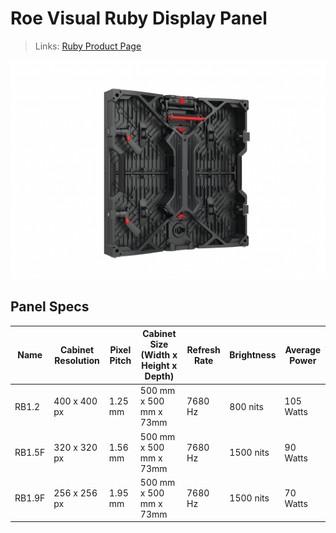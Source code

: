 # Roe Visual Ruby Display Panel

> Links: [Ruby Product Page](https://www.roevisual.com/en/products/ruby)

![Ruby Photo](ROE-Ruby.png)

## Panel Specs

| Name    | Cabinet Resolution | Pixel Pitch | Cabinet Size (Width x Height x Depth) | Refresh Rate | Brightness | Average Power |
|---------|--------------------|-------------|---------------------------------------|--------------|------------|---------------|
| RB1.2   | 400 x 400 px       | 1.25 mm     | 500 mm x 500 mm x 73mm                | 7680 Hz      | 800 nits   | 105 Watts     |
| RB1.5F  | 320 x 320 px       | 1.56 mm     | 500 mm x 500 mm x 73mm                | 7680 Hz      | 1500 nits  | 90 Watts      |
| RB1.9F  | 256 x 256 px       | 1.95 mm     | 500 mm x 500 mm x 73mm                | 7680 Hz      | 1500 nits  | 70 Watts      |

